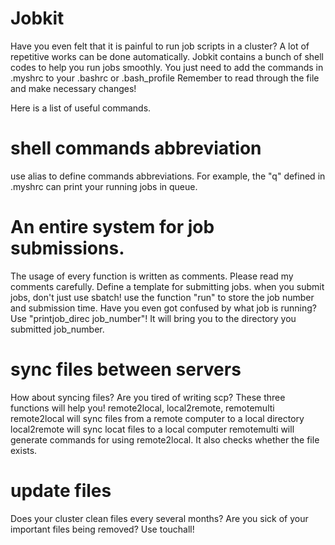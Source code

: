 # Jobkit
Have you even felt that it is painful to run job scripts in a cluster? A lot of repetitive works can be done automatically. Jobkit contains a bunch of shell codes to help you run jobs smoothly. You just need to add the commands in .myshrc to your .bashrc or .bash_profile
Remember to read through the file and make necessary changes!

Here is a list of useful commands.

# shell commands abbreviation
use alias to define commands abbreviations. For example, the "q" defined in .myshrc can print your running jobs in queue.

# An entire system for job submissions. 
The usage of every function is written as comments. Please read my comments carefully.
Define a template for submitting jobs.
when you submit jobs, don't just use sbatch! use the function "run" to store the job number and submission time. 
Have you even got confused by what job is running? Use "printjob_direc job_number"! It will bring you to the directory you submitted job_number.

# sync files between servers
How about syncing files? Are you tired of writing scp? These three functions will help you! remote2local, local2remote, remotemulti
remote2local will sync files from a remote computer to a local directory
local2remote will sync locat files to a local computer
remotemulti will generate commands for using remote2local. It also checks whether the file exists.

# update files
Does your cluster clean files every several months? Are you sick of your important files being removed? Use touchall!
